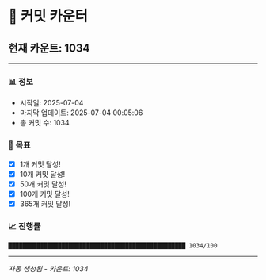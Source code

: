 # 🔢 커밋 카운터

## 현재 카운트: 1034

---

### 📊 정보
- 시작일: 2025-07-04
- 마지막 업데이트: 2025-07-04 00:05:06
- 총 커밋 수: 1034

### 🎯 목표
- [x] 1개 커밋 달성!
- [x] 10개 커밋 달성!
- [x] 50개 커밋 달성!
- [x] 100개 커밋 달성!
- [x] 365개 커밋 달성!

### 📈 진행률
```
██████████████████████████████████████████████████ 1034/100
```

---
*자동 생성됨 - 카운트: 1034*
